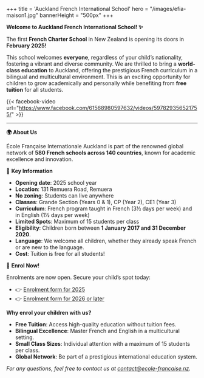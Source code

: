 +++
title = 'Auckland French International School'
hero = "/images/efia-maison1.jpg"
bannerHeight = "500px"
+++

**Welcome to Auckland French International School! ✨**

The first **French Charter School** in New Zealand is opening its doors in **February 2025!**

This school welcomes **everyone**, regardless of your child’s nationality, fostering a vibrant and diverse community. We are thrilled to bring a **world-class education** to Auckland, offering the prestigious French curriculum in a bilingual and multicultural environment.
This is an exciting opportunity for children to grow academically and personally while benefiting from **free tuition** for all students.

{{< facebook-video url="https://www.facebook.com/61568980597632/videos/597829356521755/" >}}

---

**🌍 About Us**

École Française Internationale Auckland is part of the renowned global network of **580 French schools across 140 countries**, known for academic excellence and innovation.

🔑 **Key Information**

- **Opening date**: 2025 school year
- **Location**: 131 Remuera Road, Remuera
- **No zoning**: Students can live anywhere
- **Classes**: Grande Section (Years 0 & 1), CP (Year 2), CE1 (Year 3)
- **Curriculum**: French program taught in French (3½ days per week) and in English (1½ days per week)
- **Limited Spots**: Maximum of 15 students per class
- **Eligibility**: Children born between **1 January 2017 and 31 December 2020**.
- **Language**: We welcome all children, whether they already speak French or are new to the language.
- **Cost**: Tuition is free for all students!

📢 **Enrol Now!**

Enrolments are now open. Secure your child’s spot today:

- 👉 [Enrolment form for 2025](https://ecole-francaise.nz/efia_application_form.pdf)
- 👉 [Enrolment form for 2026 or later](https://ecole-francaise.nz/efia_application_form_2026_plus.pdf)

**Why enrol your children with us?**

- **Free Tuition**: Access high-quality education without tuition fees.
- **Bilingual Excellence**: Master French and English in a multicultural setting.
- **Small Class Sizes**: Individual attention with a maximum of 15 students per class.
- **Global Network**: Be part of a prestigious international education system.

_For any questions, feel free to contact us at contact@ecole-francaise.nz._

